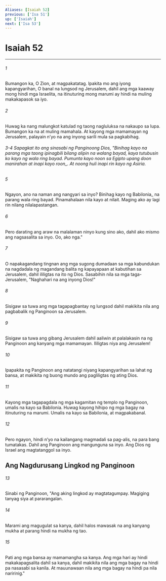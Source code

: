 ```yaml
---
Aliases: [Isaiah 52]
previous: ['Isa 51']
up: ['Isaiah']
next: ['Isa 53']
---
```

# Isaiah 52

***






















###### 1 










Bumangon ka, O Zion, at magpakatatag. Ipakita mo ang iyong kapangyarihan, O banal na lungsod ng Jerusalem, dahil ang mga kaaway mong hindi mga Israelita, na itinuturing mong marumi ay hindi na muling makakapasok sa iyo. 





















###### 2 










Huwag ka nang malungkot katulad ng taong nagluluksa na nakaupo sa lupa. Bumangon ka na at muling mamahala. At kayong mga mamamayan ng Jerusalem, palayain nʼyo na ang inyong sarili mula sa pagkabihag.

###### 3-4 Sapagkat ito ang sinasabi ng Panginoong Dios, "Binihag kayo na parang mga taong ipinagbili bilang alipin na walang bayad, kaya tutubusin ko kayo ng wala ring bayad. Pumunta kayo noon sa Egipto upang doon manirahan at inapi kayo roon_. At noong huli inapi rin kayo ng Asiria. 





















###### 5 










Ngayon, ano na naman ang nangyari sa inyo? Binihag kayo ng Babilonia_ na parang wala ring bayad. Pinamahalaan nila kayo at nilait. Maging ako ay lagi rin nilang nilalapastangan. 





















###### 6 










Pero darating ang araw na malalaman ninyo kung sino ako, dahil ako mismo ang nagsasalita sa inyo. Oo, ako nga." 





















###### 7 










O napakagandang tingnan ang mga sugong dumadaan sa mga kabundukan na nagdadala ng magandang balita ng kapayapaan at kabutihan sa Jerusalem, dahil ililigtas na ito ng Dios. Sasabihin nila sa mga taga-Jerusalem, "Naghahari na ang inyong Dios!" 





















###### 8 










Sisigaw sa tuwa ang mga tagapagbantay ng lungsod dahil makikita nila ang pagbabalik ng Panginoon sa Jerusalem. 





















###### 9 










Sisigaw sa tuwa ang gibang Jerusalem dahil aaliwin at palalakasin na ng Panginoon ang kanyang mga mamamayan. Ililigtas niya ang Jerusalem! 





















###### 10 










Ipapakita ng Panginoon ang natatangi niyang kapangyarihan sa lahat ng bansa, at makikita ng buong mundo ang pagliligtas ng ating Dios. 





















###### 11 










Kayong mga tagapagdala ng mga kagamitan ng templo ng Panginoon, umalis na kayo sa Babilonia. Huwag kayong hihipo ng mga bagay na itinuturing na marumi. Umalis na kayo sa Babilonia, at magpakabanal. 





















###### 12 










Pero ngayon, hindi nʼyo na kailangang magmadali sa pag-alis, na para bang tumatakas. Dahil ang Panginoon ang mangunguna sa inyo. Ang Dios ng Israel ang magtatanggol sa inyo.

## Ang Nagdurusang Lingkod ng Panginoon 





















###### 13 










Sinabi ng Panginoon, "Ang aking lingkod ay magtatagumpay. Magiging tanyag siya at pararangalan. 





















###### 14 










Marami ang magugulat sa kanya, dahil halos mawasak na ang kanyang mukha at parang hindi na mukha ng tao. 





















###### 15 










Pati ang mga bansa ay mamamangha sa kanya. Ang mga hari ay hindi makakapagsalita dahil sa kanya, dahil makikita nila ang mga bagay na hindi pa nasasabi sa kanila. At mauunawaan nila ang mga bagay na hindi pa nila naririnig."
